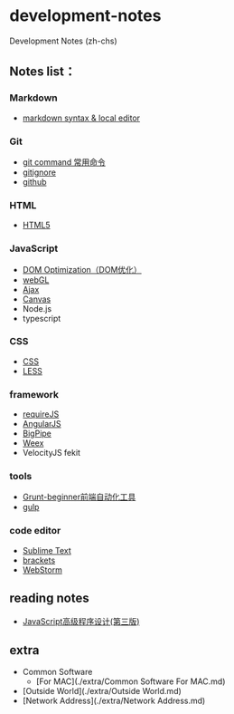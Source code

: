 # development-notes
Development Notes (zh-chs)

## Notes list：
### Markdown
* [markdown syntax & local editor](./notes/markdown/markdown.md)

### Git
* [git command 常用命令](./notes/git/git_command.md)
* [gitignore](./notes/git/gitignore.md)
* [github](./notes/git/github.md)

### HTML
* [HTML5](./notes/html/html5.md)

### JavaScript
* [DOM Optimization（DOM优化）](./notes/javascript/DOM_Optimization.md)
* [webGL](./notes/javascript/webgl.md)
* [Ajax](./notes/javascript/Ajax.md)
* [Canvas](./notes/javascript/Canvas.md)
* Node.js
* typescript

### CSS
* [CSS](./notes/css/css.md)
* [LESS](./notes/css/less.md)

### framework
* [requireJS](./notes/framework/requireJS.md)
* [AngularJS](./notes/framework/AngularJS.md)
* [BigPipe](./notes/framework/BigPipe.md)
* [Weex](./notes/framework/weex.md)
* VelocityJS fekit

### tools
* [Grunt-beginner前端自动化工具](./notes/tools/grunt.md)
* [gulp](./notes/tools/gulp.md)

### code editor
* [Sublime Text](./notes/code_editor/Sublime_Text_3.md)
* [brackets](./notes/code_editor/brackets.md)
* [WebStorm](./notes/code_editor/Web_Storm.md)

## reading notes
* [JavaScript高级程序设计(第三版)](./readingNotes/JavaScript高级程序设计.md)

## extra
* Common Software
	* [For MAC](./extra/Common Software For MAC.md)
* [Outside World](./extra/Outside World.md)
* [Network Address](./extra/Network Address.md)